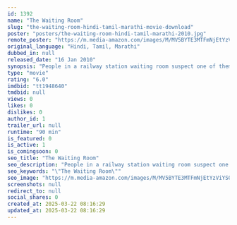 ```yaml
---
id: 1392
name: "The Waiting Room"
slug: "the-waiting-room-hindi-tamil-marathi-movie-download"
poster: "posters/the-waiting-room-hindi-tamil-marathi-2010.jpg"
remote_poster: "https://m.media-amazon.com/images/M/MV5BYTE3MTFmNjEtYzViYS00NzkxLWI0NGMtMTZhNWI0NDE4OTNmXkEyXkFqcGdeQXVyMzMxMDUzNTk@._V1_SX300.jpg"
original_language: "Hindi, Tamil, Marathi"
dubbed_in: null
released_date: "16 Jan 2010"
synopsis: "People in a railway station waiting room suspect one of them is a serial killer."
type: "movie"
rating: "6.0"
imdbid: "tt1948640"
tmdbid: null
views: 0
likes: 0
dislikes: 0
author_id: 1
trailer_url: null
runtime: "90 min"
is_featured: 0
is_active: 1
is_comingsoon: 0
seo_title: "The Waiting Room"
seo_description: "People in a railway station waiting room suspect one of them is a serial killer."
seo_keywords: "\"The Waiting Room\""
seo_image: "https://m.media-amazon.com/images/M/MV5BYTE3MTFmNjEtYzViYS00NzkxLWI0NGMtMTZhNWI0NDE4OTNmXkEyXkFqcGdeQXVyMzMxMDUzNTk@._V1_SX300.jpg"
screenshots: null
redirect_to: null
social_shares: 0
created_at: 2025-03-22 08:16:29
updated_at: 2025-03-22 08:16:29
---
```


